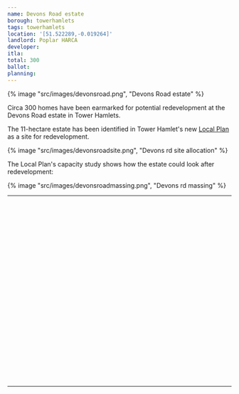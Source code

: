```yaml
---
name: Devons Road estate 
borough: towerhamlets 
tags: towerhamlets
location: '[51.522289,-0.019264]'
landlord: Poplar HARCA
developer:
itla: 
total: 300
ballot: 
planning: 
---
```

{% image "src/images/devonsroad.png", "Devons Road estate" %}

Circa 300 homes have been earmarked for potential redevelopment at the Devons Road estate in Tower Hamlets.

The 11-hectare estate has been identified in Tower Hamlet's new [Local Plan](https://ehq-production-europe.s3.eu-west-1.amazonaws.com/d7aa04f5272beeade98508fa9ff67bd01b02d054/original/1726156503/cc728bc71cc00a623ecafcf84f41041d_SAE01_Tower_Hamlets_Site_Capacity_Study.pdf) as a site for redevelopment.

{% image "src/images/devonsroadsite.png", "Devons rd site allocation" %}

The Local Plan's capacity study shows how the estate could look after redevelopment:

{% image "src/images/devonsroadmassing.png", "Devons rd massing" %}

---

<!------------THE CODE BELOW RENDERS THE MAP - DO NOT EDIT! ---------------------------->

<div id="map" style="width: 100%; height: 400px;"></div>

<script>
  var map = L.map('map').setView({{ location }}, 13);
  L.tileLayer('https://tile.openstreetmap.org/{z}/{x}/{y}.png', {
  maxZoom: 19,
attribution: '&copy; <a href="http://www.openstreetmap.org/copyright">OpenStreetMap</a>'
}).addTo(map);
var circle = L.circle({{ location }}, {
    color: 'red',
    fillColor: '#f03',
    fillOpacity: 0.5,
    radius: 500
}).addTo(map);
</script>

---

